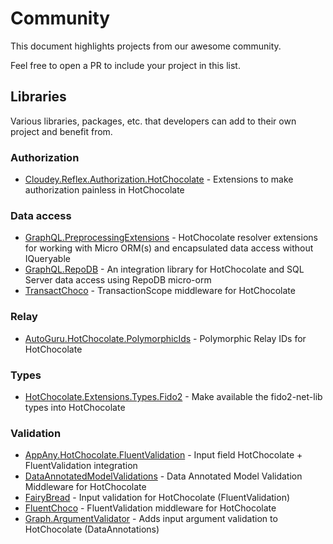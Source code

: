 # Community

This document highlights projects from our awesome community.

Feel free to open a PR to include your project in this list.

## Libraries

Various libraries, packages, etc. that developers can add to their own project and benefit from.

### Authorization

- [Cloudey.Reflex.Authorization.HotChocolate](https://github.com/CloudeyIT/Reflex/tree/master/Cloudey.Reflex.Authorization.HotChocolate) - Extensions to make authorization painless in HotChocolate

### Data access

- [GraphQL.PreprocessingExtensions](https://github.com/cajuncoding/GraphQL.RepoDB/tree/main/GraphQL.PreProcessingExtensions) - HotChocolate resolver extensions for working with Micro ORM(s) and encapsulated data access without IQueryable
- [GraphQL.RepoDB](https://github.com/cajuncoding/GraphQL.RepoDB) - An integration library for HotChocolate and SQL Server data access using RepoDB micro-orm
- [TransactChoco](https://github.com/dalrankov/TransactChoco) - TransactionScope middleware for HotChocolate

### Relay

- [AutoGuru.HotChocolate.PolymorphicIds](https://github.com/autoguru-au/hotchocolate-polymorphic-ids) - Polymorphic Relay IDs for HotChocolate

### Types

- [HotChocolate.Extensions.Types.Fido2](https://github.com/tr4cks/hotchocolate-types-fido2) - Make available the fido2-net-lib types into HotChocolate

### Validation

- [AppAny.HotChocolate.FluentValidation](https://github.com/appany/AppAny.HotChocolate.FluentValidation) - Input field HotChocolate + FluentValidation integration
- [DataAnnotatedModelValidations](https://github.com/fiakkasa/DataAnnotatedModelValidations) - Data Annotated Model Validation Middleware for HotChocolate
- [FairyBread](https://github.com/benmccallum/fairybread) - Input validation for HotChocolate (FluentValidation)
- [FluentChoco](https://github.com/dalrankov/FluentChoco) - FluentValidation middleware for HotChocolate
- [Graph.ArgumentValidator](https://github.com/VarunSaiTeja/Graph.ArgumentValidator) - Adds input argument validation to HotChocolate (DataAnnotations)
